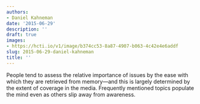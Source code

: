 ```yaml
---
authors:
- Daniel Kahneman
date: '2015-06-29'
description: ''
draft: true
images:
- https://hcti.io/v1/image/b374cc53-8a87-4907-b063-4c42e4e6addf
slug: 2015-06-29-daniel-kahneman
title: ''
---
```


People tend to assess the relative importance of issues by the ease with which they are retrieved from memory—and this is largely determined by the extent of coverage in the media. Frequently mentioned topics populate the mind even as others slip away from awareness.